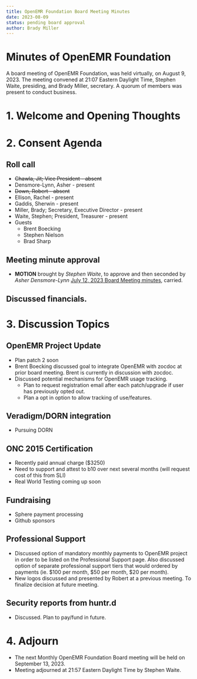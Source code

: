 ```yaml
---
title: OpenEMR Foundation Board Meeting Minutes
date: 2023-08-09
status: pending board approval
author: Brady Miller
---
```


# Minutes of OpenEMR Foundation

A board meeting of OpenEMR Foundation, was held virtually, on August 9, 2023. The meeting
convened at 21:07 Eastern Daylight Time, Stephen Waite, presiding, and Brady Miller, secretary. A quorum of members was present to conduct business.

# 1. Welcome and Opening Thoughts

# 2. Consent Agenda
## Roll call
  - ~~Chawla, Jit; Vice President - absent~~
  - Densmore-Lynn, Asher - present
  - ~~Down, Robert - absent~~
  - Ellison, Rachel - present
  - Gaddis, Sherwin - present
  - Miller, Brady; Secretary, Executive Director - present
  - Waite, Stephen; President, Treasurer - present
  - Guests
    - Brent Boecking
    - Stephen Nielson
    - Brad Sharp
## Meeting minute approval
  - **MOTION** brought by _Stephen Waite_, to approve and then seconded by _Asher Densmore-Lynn_ [July 12, 2023 Board Meeting minutes](https://github.com/openemr/foundation-minutes/blob/master/2023-07-12-Board.md), carried.

## Discussed financials.

# 3. Discussion Topics

## OpenEMR Project Update
  - Plan patch 2 soon
  - Brent Boecking discussed goal to integrate OpenEMR with zocdoc at prior board meeting. Brent is currently in discussion with zocdoc.
  - Discussed potential mechanisms for OpenEMR usage tracking.
    - Plan to request registration email after each patch/upgrade if user has previously opted out.
    - Plan a opt in option to allow tracking of use/features.

## Veradigm/DORN integration
  - Pursuing DORN

## ONC 2015 Certification
  - Recently paid annual charge ($3250)
  - Need to support and attest to b10 over next several months (will request cost of this from SLI)
  - Real World Testing coming up soon
  
## Fundraising
  - Sphere payment processing
  - Github sponsors

## Professional Support
  - Discussed option of mandatory monthly payments to OpenEMR project in order to be listed on the Professional Support page. Also discussed option of separate professional support tiers that would ordered by payments (ie. $100 per month, $50 per month, $20 per month).
  - New logos discussed and presented by Robert at a previous meeting. To finalize decision at future meeting.

## Security reports from huntr.d
  - Discussed. Plan to pay/fund in future.

# 4. Adjourn
  - The next Monthly OpenEMR Foundation Board meeting will be held on September 13, 2023.
  - Meeting adjourned at 21:57 Eastern Daylight Time by Stephen Waite.
